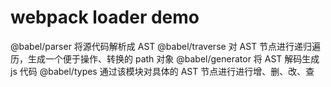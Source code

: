 # webpack loader demo

@babel/parser 将源代码解析成 AST
@babel/traverse 对 AST 节点进行递归遍历，生成一个便于操作、转换的 path 对象
@babel/generator 将 AST 解码生成 js 代码
@babel/types 通过该模块对具体的 AST 节点进行进行增、删、改、查
